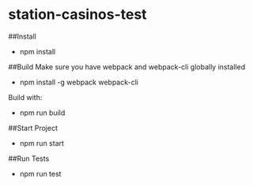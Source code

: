 # station-casinos-test

##Install
- npm install

##Build
Make sure you have webpack and webpack-cli globally installed 
- npm install -g webpack webpack-cli

Build with:
- npm run build

##Start Project
- npm run start

##Run Tests
- npm run test
